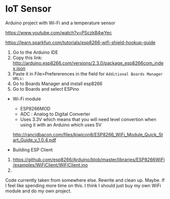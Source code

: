 # IoT Sensor
Arduino project with Wi-Fi and a temperature sensor

https://www.youtube.com/watch?v=PSczkB4wYec

https://learn.sparkfun.com/tutorials/esp8266-wifi-shield-hookup-guide
1. Go to the Arduino IDE
2. Copy this link: http://arduino.esp8266.com/versions/2.3.0/package_esp8266com_index.json
3. Paste it in File>Prefererences in the field for `Additional Boards Manager URLs:`
4. Go to Boards Manager and install esp8266
5. Go to Boards and select ESPino

- Wi-Fi module
  * ESP8266MOD
  * ADC : Analog to Digital Converter
  * Uses 3.3V which means that you will need level convertion when using it with an Arduino which uses 5V
  
  http://rancidbacon.com/files/kiwicon8/ESP8266_WiFi_Module_Quick_Start_Guide_v_1.0.4.pdf
  
  
- Building ESP Client
 1. https://github.com/esp8266/Arduino/blob/master/libraries/ESP8266WiFi/examples/WiFiClient/WiFiClient.ino
 2. 
   
 Code currently taken from somewhere else. Rewrite and clean up. Maybe. If I feel like spending more time on this. I think I should just buy my own WiFi module and do my own project.
